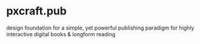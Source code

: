 # pxcraft.pub
design foundation for a simple, yet powerful publishing paradigm for highly interactive digital books &amp; longform reading
